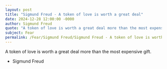 ```yaml
---
layout: post
title: "Sigmund Freud - A token of love is worth a great deal"
date: 2024-12-28 12:00:00 -0000
author: Sigmund Freud
quote: "A token of love is worth a great deal more than the most expensive gift."
subject: Fear
permalink: /Fear/Sigmund Freud/Sigmund Freud - A token of love is worth a great deal
---
```


A token of love is worth a great deal more than the most expensive gift.

- Sigmund Freud
